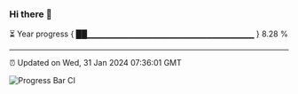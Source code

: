 ### Hi there 👋

⏳ Year progress { ██▁▁▁▁▁▁▁▁▁▁▁▁▁▁▁▁▁▁▁▁▁▁▁▁▁▁▁▁ } 8.28 %

---

⏰ Updated on Wed, 31 Jan 2024 07:36:01 GMT

![Progress Bar CI](https://github.com/IshwaranRudhara/GIT-ACTION/workflows/Progress%20Bar%20CI/badge.svg)
